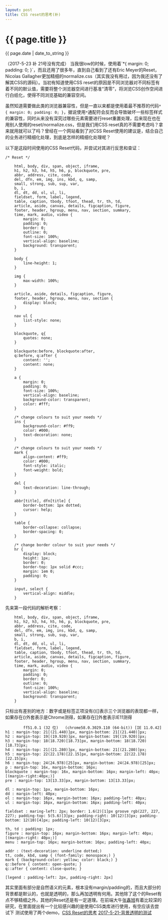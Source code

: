 ```yaml
---
layout: post
title: CSS reset的思考(补)
---
```


{{ page.title }}
================
<p class="meta">{{ page.date | date_to_string }}</p>
（2017-5-23 补 21号没有完成）
当我很low的时候，使用着`*{ margin: 0; padding: 0; }`，而且还用了很多年，直到自己看到了还有Eric Meyer的Reset，Nicolas Gallagher更加精细的normalize.css（其实我没有用过，因为我还没有了解其CSS的源码）。当初有知道使用CSS reset的原因是不同浏览器对不同标签有着不同的默认值，需要将整个浏览器空间进行基准“清零”，将浏览CSS创作空间进行白纸化，使得不同浏览基础的兼容空间。

虽然知道需要做此类的浏览器兼容性，但是一直以来都是使用着最不推荐的代码`*{ margin: 0; padding: 0; }`，据说使用`*`通配符会反而会导致破坏一些标签样式的兼容性，同时从来没有深究过哪些元素需要进行reset重置处理，后来现在也在用别人使用的reset/normalize.css，但是我们用CSS reset真的不需要考虑吗？拿来就用就可以了吗？曾经在一个网站看到了对CSS Reset使用的建议是，结合自己的业务进行精细化处理，到底是怎样的精细化处理呢？

以下是这段时间使用的CSS Reset代码，并尝试对其进行反思和查证：
```
/* Reset */

	html, body, div, span, object, iframe,
	h1, h2, h3, h4, h5, h6, p, blockquote, pre,
	abbr, address, cite, code,
	del, dfn, em, img, ins, kbd, q, samp,
	small, strong, sub, sup, var,
	b, i,
	dl, dt, dd, ol, ul, li,
	fieldset, form, label, legend,
	table, caption, tbody, tfoot, thead, tr, th, td,
	article, aside, canvas, details, figcaption, figure,
	footer, header, hgroup, menu, nav, section, summary,
	time, mark, audio, video {
		margin: 0;
		padding: 0;
		border: 0;
		outline: 0;
		font-size: 100%;
		vertical-align: baseline;
		background: transparent;
	}

	body {
		line-height: 1;
	}

	img {
		max-width: 100%;
	}

	article, aside, details, figcaption, figure,
	footer, header, hgroup, menu, nav, section {
		display: block;
	}

	nav ul {
		list-style: none;
	}

	blockquote, q{
		quotes: none;
	}

	blockquote:before, blockquote:after,
	q:before, q:after {
		content: '';
		content: none;
	}

	a {
		margin: 0;
		padding: 0;
		font-size: 100%;
		vertical-align: baseline;
		background-color: transparent;
		color: #fff;
	}

	/* change colours to suit your needs */
	ins {
		background-color: #ff9;
		color: #000;
		text-decoration: none;
	}

	/* change colours to suit your needs */
	mark {
		align-content: #ff9;
		color: #000;
		font-style: italic;
		font-weight: bold;
	}

	del {
		text-decoration: line-through;
	}

	abbr[title], dfn[title] {
		border-bottom: 1px dotted;
		cursor: help;
	}

	table {
		border-collapse: collapse;
		border-spacing: 0;
	}

	/* change border colour to suit your needs */
	hr {
		display: block;
		height: 1px;
		border: 0;
		border-top: 1px solid #ccc;
		margin: 1em 0;
		padding: 0;
	}

	input, select {
		vertical-align: middle;
	}
```

先来第一段代码的解析考察：
```
	html, body, div, span, object, iframe,
	h1, h2, h3, h4, h5, h6, p, blockquote, pre,
	abbr, address, cite, code,
	del, dfn, em, img, ins, kbd, q, samp,
	small, strong, sub, sup, var,
	b, i,
	dl, dt, dd, ol, ul, li,
	fieldset, form, label, legend,
	table, caption, tbody, tfoot, thead, tr, th, td,
	article, aside, canvas, details, figcaption, figure,
	footer, header, hgroup, menu, nav, section, summary,
	time, mark, audio, video {
		margin: 0;
		padding: 0;
		border: 0;
		outline: 0;
		font-size: 100%;
		vertical-align: baseline;
		background: transparent;
	}

```
只标出有差别的地方：数字或是标签正项没有()[]表示三个浏览器的表现都一样，如果存在()外套表示是Chrome测得，如果存在[]外套表示IE11测得
```
		ff51.0.1 (32 位)   (chrome58.0.3029.110 (64-bit)) [IE 11.0.42]
h1 : margin-top: 21[(21.440)]px, margin-bottom: 21[(21.440)]px; 
h2 : margin-top: 19[(19.920)]px, margin-bottom: 19[(19.920)]px; 
h3 : margin-top: 18(18.720)[18.73]px, margin-bottom: 18(18.720)[18.73]px;
h4 : margin-top: 21[(21.280)]px, margin-bottom: 21[(21.280)]px;
h5 : margin-top: 22(22.178)[22.15]px, margin-bottom: 22(22.178)[22.15]px;
h6 : margin-top: 24(24.978)[25]px, margin-bottom: 24(24.978)[25]px;
p : margin-top: 16x, margin-bottom: 16px;
blockquote : margin-top: 16x, margin-bottom: 16px; margin-left: 40px; [(margin-right:40px;)]
pre : margin-top: 13[13.33]px, margin-bottom: 13[13.33]px;

dl : margin-top: 1px, margin-bottom: 16px;
dd : margin-left: 40px;
ol : margin-top: 16px, margin-bottom: 16px; padding-left: 40px;
ul : margin-top: 16px, margin-bottom: 16px; padding-left: 40px;

fieldset : maring-left: 2px; border: 1.6(2)[1]px groove rgb(227,​ 227,​ 227); padding-top: 5(5.6)[3]px; padding-right: 10(12)[3]px; padding-bottom: 12(10)[4]px; padding-left: 10(12)[3]px;

th, td : padding: 1px;
figure : margin-top: 16px; margin-bottom: 16px; margin-left: 40px; [(margin-right: 40px;)]
menu : margin-top: 16px; margin-bottom: 16px; padding-left: 40px;

addr : (text-decoration: underline dotted;)
tt, code, kbd, samp { (font-family: monospace;) }
mark { (background-color: yellow; color: black;) }
q::before { content: open-quote; }
q::after { content: close-quote; }

[legend : padding-left: 2px, padding-right: 2px]
```
其实里面有部分是自然语义的元素，根本没有margin/padding的，而且大部分的背景都是默认的，也就是透明的，那么再加透明有何用。其他除了这个的Reset有点不够精细之外，其他的Reset还是有一定道理。在前端大牛[张鑫旭](http://www.zhangxinxu.com/wordpress/?p=758)有着比较深的研究，在里面提出有一个比较感兴趣的是使用CSS类库进行使用，有空应该去尝试下
测试使用了两个demo，[CSS Reset的思考](/demo/2017-5-21/2017-5-21-CSS-Reset的思考.html) [2017-5-21-背景透明的测试](/demo/2017-5-21/2017-5-21-背景透明的测试.html)

























